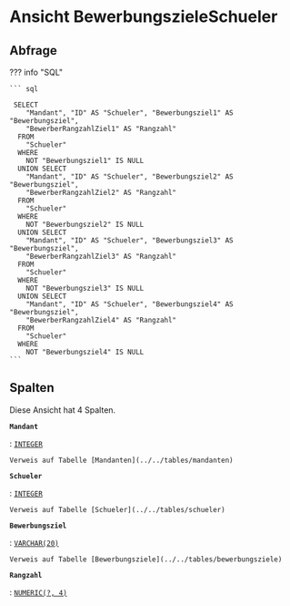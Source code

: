 # Ansicht **BewerbungszieleSchueler**

## Abfrage

??? info "SQL"

    ``` sql
    
     SELECT
        "Mandant", "ID" AS "Schueler", "Bewerbungsziel1" AS "Bewerbungsziel",
        "BewerberRangzahlZiel1" AS "Rangzahl"
      FROM
        "Schueler"
      WHERE
        NOT "Bewerbungsziel1" IS NULL
      UNION SELECT
        "Mandant", "ID" AS "Schueler", "Bewerbungsziel2" AS "Bewerbungsziel",
        "BewerberRangzahlZiel2" AS "Rangzahl"
      FROM
        "Schueler"
      WHERE
        NOT "Bewerbungsziel2" IS NULL
      UNION SELECT
        "Mandant", "ID" AS "Schueler", "Bewerbungsziel3" AS "Bewerbungsziel",
        "BewerberRangzahlZiel3" AS "Rangzahl"
      FROM
        "Schueler"
      WHERE
        NOT "Bewerbungsziel3" IS NULL
      UNION SELECT
        "Mandant", "ID" AS "Schueler", "Bewerbungsziel4" AS "Bewerbungsziel",
        "BewerberRangzahlZiel4" AS "Rangzahl"
      FROM
        "Schueler"
      WHERE
        NOT "Bewerbungsziel4" IS NULL
    ```

## Spalten

Diese Ansicht hat 4 Spalten.

**`Mandant`**

:   [`INTEGER`](https://firebirdsql.org/file/documentation/html/en/refdocs/fblangref40/firebird-40-language-reference.html#fblangref40-datatypes-inttypes)

    Verweis auf Tabelle [Mandanten](../../tables/mandanten)

**`Schueler`**

:   [`INTEGER`](https://firebirdsql.org/file/documentation/html/en/refdocs/fblangref40/firebird-40-language-reference.html#fblangref40-datatypes-inttypes)

    Verweis auf Tabelle [Schueler](../../tables/schueler)

**`Bewerbungsziel`**

:   [`VARCHAR(20)`](https://firebirdsql.org/file/documentation/html/en/refdocs/fblangref40/firebird-40-language-reference.html#fblangref40-datatypes-chartypes)

    Verweis auf Tabelle [Bewerbungsziele](../../tables/bewerbungsziele)

**`Rangzahl`**

:   [`NUMERIC(?, 4)`](https://firebirdsql.org/file/documentation/html/en/refdocs/fblangref40/firebird-40-language-reference.html#fblangref40-datatypes-fixedtypes)
